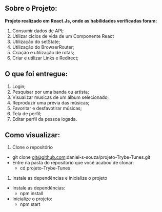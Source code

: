 ## Sobre o Projeto:

**Projeto realizado em React.Js, onde as habilidades verificadas foram:**
1. Consumir dados de API;
1. Utilizar ciclos de vida de um Componente React
1. Utilização do setState;
1. Utilização do BrowserRouter;
1. Criação e utilização de rotas;
1. Criar e utilizar Links e Redirect;

## O que foi entregue:
1. Login;
1. Pesquisar por uma banda ou artista;
1. Visualizar musicas de um álbum selecionado;
1. Reproduzir uma prévia das músicas;
1. Favoritar e desfavotirar músicas;
1. Tela de perfil;
1. Editar perfil da pessoa logada.

## Como visualizar: 
1. Clone o repositório
  * git clone git@github.com:daniel-s-souza/projeto-Trybe-Tunes.git
  * Entre na pasta do repositório que você acabou de clonar:
    * cd projeto-Trybe-Tunes
1. Instale as dependências e inicialize o projeto
 * Instale as dependências:
   * npm install
 * Inicialize o projeto:
   * npm start

